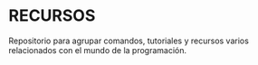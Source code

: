 # RECURSOS
Repositorio para agrupar comandos, tutoriales y recursos varios relacionados con el mundo de la programación.
